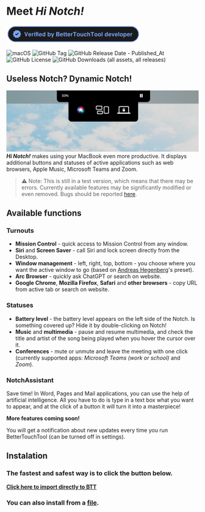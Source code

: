# Meet *Hi Notch!*
<picture>
 <source media="(prefers-color-scheme: dark)" srcset="https://raw.githubusercontent.com/MStankiewiczOfficial/Hi-Notch/main/assets/badges/verify_dark_en.svg">
 <source media="(prefers-color-scheme: light)" srcset="https://raw.githubusercontent.com/MStankiewiczOfficial/Hi-Notch/main/assets/badges/verify_light_en.svg">
 <img alt="Verified BetterTouchTool Preset" src="https://raw.githubusercontent.com/MStankiewiczOfficial/Hi-Notch/main/assets/badges/verify_dark_en.svg" height="48px">
</picture>

![macOS](https://img.shields.io/badge/mac%20os-000?style=for-the-badge&logo=apple&logoColor=F0F0F0)
![GitHub Tag](https://img.shields.io/github/v/tag/MStankiewiczOfficial/Hi-Notch?style=for-the-badge&label=Release&logo=github)
![GitHub Release Date - Published_At](https://img.shields.io/github/release-date/MStankiewiczOfficial/Hi-Notch?style=for-the-badge)
![GitHub License](https://img.shields.io/github/license/MStankiewiczOfficial/Hi-Notch?style=for-the-badge)
![GitHub Downloads (all assets, all releases)](https://img.shields.io/github/downloads/MStankiewiczOfficial/Hi-Notch/total?style=for-the-badge)


## Useless Notch? Dynamic Notch!

![](https://github.com/MStankiewiczOfficial/Hi-Notch/blob/v24022/assets/screenshot.png?raw=true)
***Hi Notch!*** makes using your MacBook even more productive. It displays additional buttons and statuses of active applications such as web browsers, Apple Music, Microsoft Teams and Zoom.

> ⚠️ Note: This is still in a test version, which means that there may be errors. Currently available features may be significantly modified or even removed. Bugs should be reported [here](https://github.com/MStankiewiczOfficial/Hi-Notch/issues).

## Available functions

### Turnouts
* **Mission Control** - quick access to Mission Control from any window.
* **Siri** and **Screen Saver** - call Siri and lock screen directly from the Desktop.
* **Window management** - left, right, top, bottom - you choose where you want the active window to go (based on [Andreas Hegenberg](https://community.folivora.ai/u/andreas_hegenberg/)'s preset).
* **Arc Browser** - quickly ask ChatGPT or search on website.
* **Google Chrome**, **Mozilla Firefox**, **Safari** and **other browsers** - copy URL from active tab or search on website.

### Statuses
* **Battery level** - the battery level appears on the left side of the Notch. Is something covered up? Hide it by double-clicking on Notch!
* **Music** and **multimedia** - pause and resume multimedia, and check the title and artist of the song being played when you hover the cursor over it.
* **Conferences** - mute or unmute and leave the meeting with one click (currently supported apps: *Microsoft Teams (work or school)* and *Zoom*).

### NotchAssistant
Save time! In Word, Pages and Mail applications, you can use the help of artificial intelligence. All you have to do is type in a text box what you want to appear, and at the click of a button it will turn it into a masterpiece!

**More features coming soon!**

You will get a notification about new updates every time you run BetterTouchTool (can be turned off in settings).

## Instalation
### The fastest and safest way is to click the button below.
[**Click here to import directly to BTT**](btt://importviaurl/https://github.com/MStankiewiczOfficial/Hi-Notch/releases/latest/download/Hi.Notch.bttpresetzip)

### You can also install from a [file](https://github.com/MStankiewiczOfficial/Hi-Notch/releases/latest).
